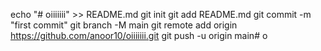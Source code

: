 echo "# oiiiiiii" >> README.md 
git init 
git add README.md 
git commit -m "first commit" 
git branch -M main 
git remote add origin https://github.com/anoor10/oiiiiiii.git
 git push -u origin main# o
